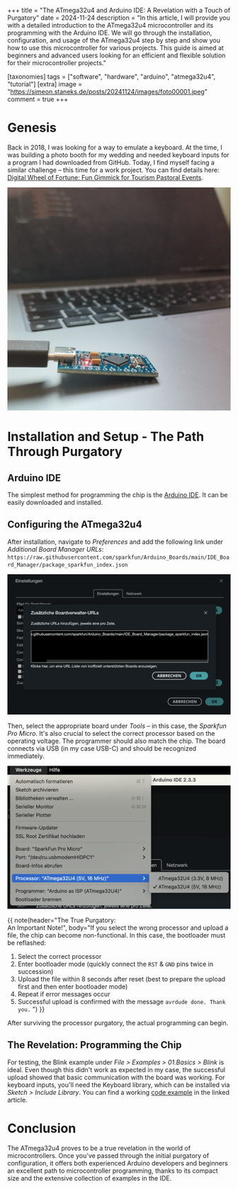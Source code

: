 +++
title = "The ATmega32u4 and Arduino IDE: A Revelation with a Touch of Purgatory"
date = 2024-11-24
description = "In this article, I will provide you with a detailed introduction to the ATmega32u4 microcontroller and its programming with the Arduino IDE. We will go through the installation, configuration, and usage of the ATmega32u4 step by step and show you how to use this microcontroller for various projects. This guide is aimed at beginners and advanced users looking for an efficient and flexible solution for their microcontroller projects."

[taxonomies]
tags = ["software", "hardware", "arduino", "atmega32u4", "tutorial"]
[extra]
image = "https://simeon.staneks.de/posts/20241124/images/foto00001.jpeg"
comment =  true
+++

# Genesis

Back in 2018, I was looking for a way to emulate a keyboard. At the time, I was building a photo booth for my wedding and needed keyboard inputs for a program I had downloaded from GitHub. Today, I find myself facing a similar challenge – this time for a work project. You can find details here: [Digital Wheel of Fortune: Fun Gimmick for Tourism Pastoral Events](https://simeon.staneks.de/en/posts/20241120/).

![ATmega32u4: Pro Micro](images/foto00001.jpeg)

# Installation and Setup - The Path Through Purgatory

## Arduino IDE

The simplest method for programming the chip is the [Arduino IDE](https://www.arduino.cc/en/software). It can be easily downloaded and installed.

## Configuring the ATmega32u4

After installation, navigate to *Preferences* and add the following link under *Additional Board Manager URLs*:
`https://raw.githubusercontent.com/sparkfun/Arduino_Boards/main/IDE_Board_Manager/package_sparkfun_index.json`

![Board Manager](images/foto00002.png)

Then, select the appropriate board under *Tools* – in this case, the *Sparkfun Pro Micro*. It's also crucial to select the correct processor based on the operating voltage. The programmer should also match the chip. The board connects via USB (in my case USB-C) and should be recognized immediately.

![Processor](images/foto00003.png)

{{ note(header="The True Purgatory: <br>An Important Note!", body="If you select the wrong processor and upload a file, the chip can become non-functional. In this case, the bootloader must be reflashed:

1. Select the correct processor
2. Enter bootloader mode (quickly connect the `RST` & `GND` pins twice in succession)
3. Upload the file within 8 seconds after reset (best to prepare the upload first and then enter bootloader mode)
4. Repeat if error messages occur
5. Successful upload is confirmed with the message `avrdude done. Thank you.`
") }}

After surviving the processor purgatory, the actual programming can begin.

## The Revelation: Programming the Chip

For testing, the Blink example under *File > Examples > 01.Basics > Blink* is ideal. Even though this didn't work as expected in my case, the successful upload showed that basic communication with the board was working. For keyboard inputs, you'll need the Keyboard library, which can be installed via *Sketch > Include Library*. You can find a working [code example](https://simeon.staneks.de/en/posts/20241120/#code-example) in the linked article.

# Conclusion

The ATmega32u4 proves to be a true revelation in the world of microcontrollers. Once you've passed through the initial purgatory of configuration, it offers both experienced Arduino developers and beginners an excellent path to microcontroller programming, thanks to its compact size and the extensive collection of examples in the IDE.